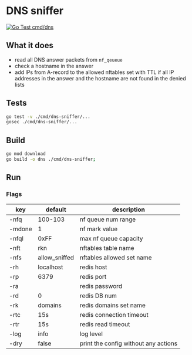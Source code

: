 # DNS sniffer
[![Go Test cmd/dns](https://github.com/sir-go/rkn-rejects/actions/workflows/go-dns.yml/badge.svg)](https://github.com/sir-go/rkn-rejects/actions/workflows/go-dns.yml)

## What it does
- read all DNS answer packets from `nf_qeueue`
- check a hostname in the answer
- add IPs from A-record to the allowed nftables set with TTL if all 
  IP addresses in the answer and
  the hostname are not found in the denied lists

## Tests
```bash
go test -v ./cmd/dns-sniffer/...
gosec ./cmd/dns-sniffer/...
```

## Build
```bash
go mod download
go build -o dns ./cmd/dns-sniffer;
```

## Run
### Flags
| key    | default       | description                          |
|--------|---------------|--------------------------------------|
| -nfq   | 100-103       | nf queue num range                   |
| -mdone | 1             | nf mark value                        |
| -nfql  | 0xFF          | max nf queue capacity                |
| -nft   | rkn           | nftables table name                  |
| -nfs   | allow_sniffed | nftables allowed set name            |
| -rh    | localhost     | redis host                           |
| -rp    | 6379          | redis port                           |
| -ra    |               | redis password                       |
| -rd    | 0             | redis DB num                         |
| -rk    | domains       | redis domains set name               |
| -rtc   | 15s           | redis connection timeout             |
| -rtr   | 15s           | redis read timeout                   |
| -log   | info          | log level                            |
| -dry   | false         | print the config without any actions |


